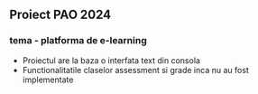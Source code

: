 ## Proiect PAO 2024
### tema - platforma de e-learning

- Proiectul are la baza o interfata text din consola
- Functionalitatile claselor assessment si grade inca nu au fost implementate
